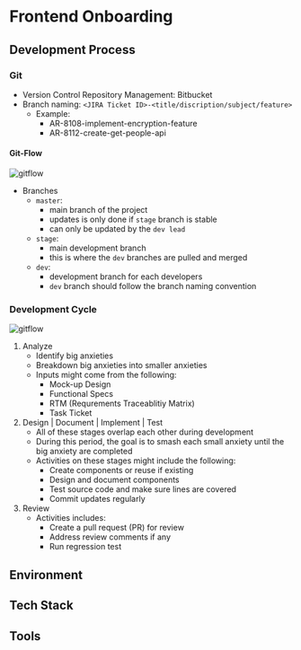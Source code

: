 # Frontend Onboarding

## Development Process

### Git

- Version Control Repository Management: Bitbucket
- Branch naming: `<JIRA Ticket ID>-<title/discription/subject/feature>`
    - Example:
        - AR-8108-implement-encryption-feature
        - AR-8112-create-get-people-api

#### Git-Flow
![gitflow](/assets/git-flow.jpg)

- Branches
    - `master`:
        - main branch of the project
        - updates is only done if `stage` branch is stable
        - can only be updated by the `dev lead`
    - `stage`:
        - main development branch
        - this is where the `dev` branches are pulled and merged
    - `dev`:
        - development branch for each developers
        - `dev` branch should follow the branch naming convention

### Development Cycle

![gitflow](/assets/dev-cycle.jpg)

1. Analyze
    - Identify big anxieties
    - Breakdown big anxieties into smaller anxieties
    - Inputs might come from the following:
        - Mock-up Design
        - Functional Specs
        - RTM (Requrements Traceablitiy Matrix)
        - Task Ticket
1. Design | Document | Implement | Test
    - All of these stages overlap each other during development
    - During this period, the goal is to smash each small anxiety until the big anxiety are completed
    - Activities on these stages might include the following:
        - Create components or reuse if existing
        - Design and document components
        - Test source code and make sure lines are covered
        - Commit updates regularly
1. Review
    - Activities includes:
        - Create a pull request (PR) for review
        - Address review comments if any
        - Run regression test

## Environment

## Tech Stack

## Tools